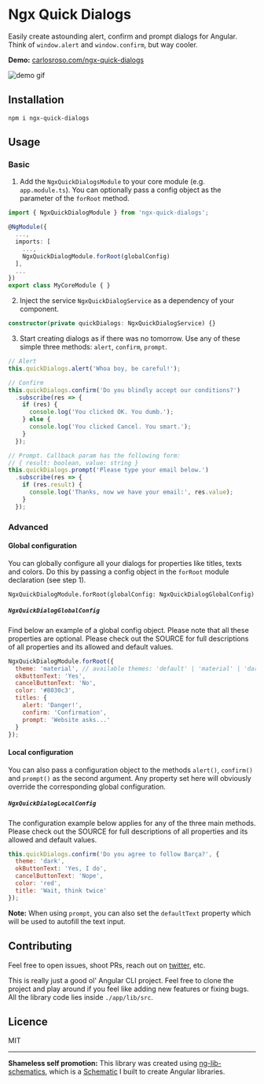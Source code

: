 # Ngx Quick Dialogs

Easily create astounding alert, confirm and prompt dialogs for Angular. Think of `window.alert` and `window.confirm`, but way cooler.

**Demo:** [carlosroso.com/ngx-quick-dialogs](http://carlosroso.com/ngx-quick-dialogs/)

![demo gif](https://media.giphy.com/media/l2SpZitHNMHjic8Mw/giphy.gif)

## Installation

```
npm i ngx-quick-dialogs
```

## Usage

### Basic

1. Add the `NgxQuickDialogsModule` to your core module (e.g. `app.module.ts`). You can optionally
pass a config object as the parameter of the `forRoot` method.

```typescript
import { NgxQuickDialogModule } from 'ngx-quick-dialogs';

@NgModule({
  ...,
  imports: [
    ...,
    NgxQuickDialogModule.forRoot(globalConfig)
  ],
  ...
})
export class MyCoreModule { }
```

2. Inject the service `NgxQuickDialogService` as a dependency of your component.

```typescript
constructor(private quickDialogs: NgxQuickDialogService) {}
```

3. Start creating dialogs as if there was no tomorrow. 
  Use any of these simple three methods: `alert`, `confirm`, `prompt`.

```typescript
// Alert
this.quickDialogs.alert('Whoa boy, be careful!');

// Confirm
this.quickDialogs.confirm('Do you blindly accept our conditions?')
  .subscribe(res => {
    if (res) {
      console.log('You clicked OK. You dumb.');
    } else {
      console.log('You clicked Cancel. You smart.');
    }
  });

// Prompt. Callback param has the following form:
// { result: boolean, value: string }
this.quickDialogs.prompt('Please type your email below.')
  .subscribe(res => {
    if (res.result) {
      console.log('Thanks, now we have your email:', res.value);
    }
  });

```

### Advanced

#### Global configuration

You can globally configure all your dialogs for properties like titles, texts and colors. Do this
by passing a config object in the `forRoot` module declaration (see step 1).

```
NgxQuickDialogModule.forRoot(globalConfig: NgxQuickDialogGlobalConfig)
``` 

##### `NgxQuickDialogGlobalConfig`

Find below an example of a global config object. Please note that all these properties are
optional. Please check out the SOURCE for full descriptions of all properties and 
its allowed and default values.

```javascript
NgxQuickDialogModule.forRoot({
  theme: 'material', // available themes: 'default' | 'material' | 'dark'
  okButtonText: 'Yes',
  cancelButtonText: 'No',
  color: '#8030c3',
  titles: {
    alert: 'Danger!',
    confirm: 'Confirmation',
    prompt: 'Website asks...'
  }
});
```

#### Local configuration

You can also pass a configuration object to the methods `alert()`, `confirm()` and `prompt()` as the 
second argument. Any property set here will obviously override the corresponding global configuration.

##### `NgxQuickDialogLocalConfig`

The configuration example below applies for any of the three main methods. Please check out the 
SOURCE for full descriptions of all properties and its allowed and default values.

```javascript
this.quickDialogs.confirm('Do you agree to follow Barça?', {
  theme: 'dark',
  okButtonText: 'Yes, I do',
  cancelButtonText: 'Nope',
  color: 'red',
  title: 'Wait, think twice'
});
```

**Note:** When using `prompt`, you can also set the `defaultText` property which will be used to 
autofill the text input.

## Contributing

Feel free to open issues, shoot PRs, reach out on [twitter](https://twitter.com/caroso1222), etc.

This is really just a good ol' Angular CLI project. Feel free to clone the project and play around if you
feel like adding new features or fixing bugs. All the library code lies inside `./app/lib/src`. 

## Licence

MIT

---

**Shameless self promotion:** This library was created using [ng-lib-schematics](https://github.com/caroso1222/ng-lib-schematics), 
which is a [Schematic](https://blog.angular.io/schematics-an-introduction-dc1dfbc2a2b2) I built to create Angular libraries.